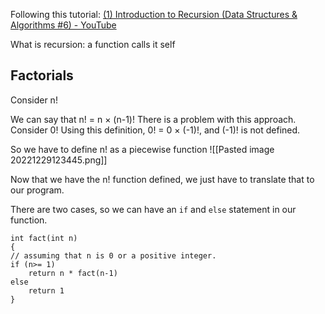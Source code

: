 Following this tutorial: [(1) Introduction to Recursion (Data Structures & Algorithms #6) - YouTube](https://www.youtube.com/watch?v=B0NtAFf4bvU&t=1s)

What is recursion: a function calls it self

## Factorials
Consider n!

We can say that n! = n $\times$ (n-1)!
There is a problem with this approach. Consider 0!
Using this definition, 0! = 0 $\times$ (-1)!, and (-1)! is not defined.

So we have to define n! as a piecewise function
![[Pasted image 20221229123445.png]]

Now that we have the n! function defined, we just have to translate that to our program.

There are two cases, so we can have an `if` and `else` statement in our function.

```
int fact(int n)
{
// assuming that n is 0 or a positive integer.
if (n>= 1)
	return n * fact(n-1)
else
	return 1
}
```